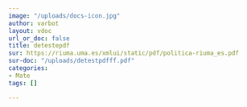 ```yaml
---
image: "/uploads/docs-icon.jpg"
author: varbot
layout: vdoc
url_or_doc: false
title: detestepdf
sur: https://riuma.uma.es/xmlui/static/pdf/politica-riuma_es.pdf
sur-doc: "/uploads/detestpdfff.pdf"
categories:
- Mate
tags: []

---
```


